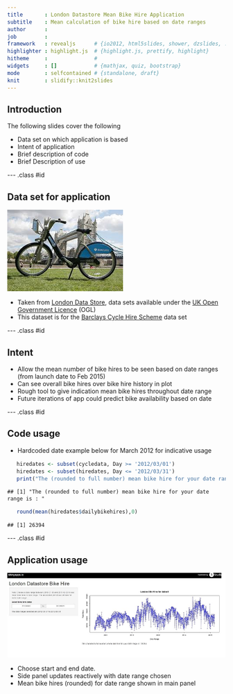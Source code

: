 ```yaml
---
title       : London Datastore Mean Bike Hire Application
subtitle    : Mean calculation of bike hire based on date ranges
author      : 
job         : 
framework   : revealjs      # {io2012, html5slides, shower, dzslides, ...}
highlighter : highlight.js  # {highlight.js, prettify, highlight}
hitheme     :               # 
widgets     : []            # {mathjax, quiz, bootstrap}
mode        : selfcontained # {standalone, draft}
knit        : slidify::knit2slides
---
```


<style>
.reveal h3 {
    color: #c1d192;
    text-align: left;
    padding-bottom: 10px;
    font-family: Impact, sans-serif;
}
</style>


## Introduction

The following slides cover the following
- Data set on which application is based 
- Intent of application
- Brief description of code
- Brief Description of use

--- .class #id 

## Data set for application
![Barclays Hire Bike](bikeimage.jpg)
- Taken from [London Data Store], data sets available under the [UK Open Government Licence] (OGL) 
- This dataset is for the [Barclays Cycle Hire Scheme] data set

[London Data Store]:http://data.london.gov.uk/
[UK Open Government Licence]:http://www.nationalarchives.gov.uk/doc/open-government-licence/version/2/
[Barclays Cycle Hire Scheme]:http://data.london.gov.uk/dataset/number-bicycle-hires/resource/e7084341-d2ce-4a13-8859-cbae32106ed1

--- .class #id 

## Intent
- Allow the mean number of bike hires to be seen based on date ranges (from launch date to Feb 2015)
- Can see overall bike hires over bike hire history in plot 
- Rough tool to give indication mean bike hires throughout date range
- Future iterations of app could predict bike availability based on date

--- .class #id 

## Code usage
- Hardcoded date example below for March 2012 for indicative usage




```r
   hiredates <- subset(cycledata, Day >= '2012/03/01')
   hiredates <- subset(hiredates, Day <= '2012/03/31')
   print("The (rounded to full number) mean bike hire for your date range is : ") 
```

```
## [1] "The (rounded to full number) mean bike hire for your date range is : "
```

```r
   round(mean(hiredates$dailybikehires),0)
```

```
## [1] 26394
```

--- .class #id 

## Application usage
![Shiny Example](shinyimage.jpg)
- Choose start and end date. 
- Side panel updates reactively with date range chosen
- Mean bike hires (rounded) for date range shown in main panel
